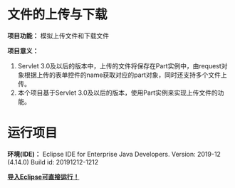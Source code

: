 # 文件的上传与下载

**项目功能：** 模拟上传文件和下载文件

**项目意义：**

1. Servlet 3.0及以后的版本中，上传的文件将保存在Part实例中，由request对象根据上传的表单控件的name获取对应的part对象，同时还支持多个文件上传。
2. 本个项目基于Servlet 3.0及以后的版本，使用Part实例来实现上传文件的功能。



# 运行项目

**环境(IDE)：**
	Eclipse IDE for Enterprise Java Developers.
	Version: 2019-12 (4.14.0)
	Build id: 20191212-1212

<u>**导入Eclipse可直接运行！**</u>


